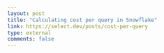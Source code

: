 ```yaml
---
layout: post
title: "Calculating cost per query in Snowflake"
link: https://select.dev/posts/cost-per-query
type: external
comments: false
---
```


